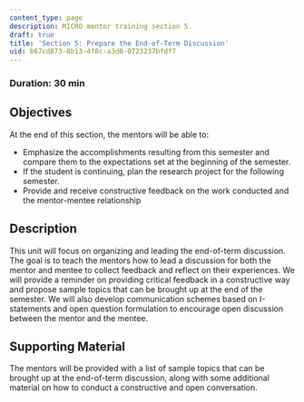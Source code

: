 ```yaml
---
content_type: page
description: MICRO mentor training section 5.
draft: true
title: 'Section 5: Prepare the End-of-Term Discussion'
uid: b67cd873-8b13-4f8c-a3d0-0723237bfdf7
---
```

### Duration: 30 min

## Objectives

At the end of this section, the mentors will be able to:

- Emphasize the accomplishments resulting from this semester and compare them to the expectations set at the beginning of the semester.
- If the student is continuing, plan the research project for the following semester.
- Provide and receive constructive feedback on the work conducted and the mentor-mentee relationship

## Description

This unit will focus on organizing and leading the end-of-term discussion. The goal is to teach the mentors how to lead a discussion for both the mentor and mentee to collect feedback and reflect on their experiences. We will provide a reminder on providing critical feedback in a constructive way and propose sample topics that can be brought up at the end of the semester. We will also develop communication schemes based on I-statements and open question formulation to encourage open discussion between the mentor and the mentee.

## Supporting Material

The mentors will be provided with a list of sample topics that can be brought up at the end-of-term discussion, along with some additional material on how to conduct a constructive and open conversation.